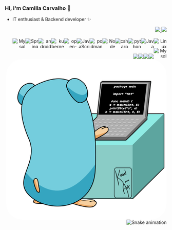 ### Hi, i'm Camilla Carvalho 🌹



-  IT enthusiast & Backend developer ✨


<div align="right">
  <a href="https://github.com/Camilla-Carvalho">
  <img height="165em" src="https://github-readme-stats.vercel.app/api?username=Camilla-Carvalho&show_icons=true&theme=dracula&include_all_commits=true&count_private=true"/>
  <img height="165em" src="https://github-readme-stats.vercel.app/api/top-langs/?username=Camilla-Carvalho&layout=compact&langs_count=7&theme=dracula"/>
</div>
  
  <div style="display: inline_block; text-align: right"><br>
    
    
  <img align="right" alt="Linux" height="30" width="40" src="https://cdn.jsdelivr.net/gh/devicons/devicon/icons/linux/linux-original.svg">
  <img align="right" alt="Java" height="30" width="40" src="https://cdn.jsdelivr.net/gh/devicons/devicon/icons/java/java-original.svg"> 
  <img align="right" alt="python" height="30" width="40" src="https://cdn.jsdelivr.net/gh/devicons/devicon/icons/python/python-original.svg">
  <img align="right" alt=csharp height="30" width="40" src="https://cdn.jsdelivr.net/gh/devicons/devicon/icons/csharp/csharp-original.svg"> 
  <img align="right" alt=Node height="30" width="40" src="https://cdn.jsdelivr.net/gh/devicons/devicon/icons/nodejs/nodejs-original.svg">
  <img align="right" alt="podman" height="30" width="40" src="https://cdn.jsdelivr.net/gh/devicons/devicon/icons/podman/podman-original.svg">
  <img align="right" alt=JavaScript height="30" width="40" src="https://cdn.jsdelivr.net/gh/devicons/devicon/icons/javascript/javascript-original.svg">
  <img align="right" alt="open-suse" height="30" width="40" src="https://cdn.jsdelivr.net/gh/devicons/devicon/icons/opensuse/opensuse-original.svg">
  <img align="right" alt="kubernets" height="30" width="40" src="https://cdn.jsdelivr.net/gh/devicons/devicon/icons/kubernetes/kubernetes-plain.svg" >   
  <img align="right" alt="android-studio" height="30" width="40" src="https://cdn.jsdelivr.net/gh/devicons/devicon/icons/androidstudio/androidstudio-original.svg">  
  <img align="right" alt="Spring" height="30" width="40" src="https://cdn.jsdelivr.net/gh/devicons/devicon/icons/spring/spring-original.svg">
  <img align="right" alt="Mysql" height="30" width="40" src="https://cdn.jsdelivr.net/gh/devicons/devicon/icons/mysql/mysql-original.svg">
  <img align="right" alt="Mysql" height="30" width="40" src="https://cdn.jsdelivr.net/gh/devicons/devicon/icons/fedora/fedora-original.svg">
  
</div> 
    
 
    
  <div style="display: inline_block; text-align: right"><br><br>
      
  <a href="https://www.instagram.com/crowmilla/" target="_blank"><img align="right" src="https://img.shields.io/badge/-Instagram-%23E4405F?style=for-the-badge&logo=instagram&logoColor=white" target="_blank"></a>
 <a href="https://www.facebook.com/camilla.carvalho.9041/" target="_blank"><img align="right" src="https://img.shields.io/badge/Facebook-1877F2?style=for-the-badge&logo=facebook&logoColor=white"></a> 
  <a href = "mailto:camillacarvalhodejesus@gmail.com"><img align="right" src="https://img.shields.io/badge/-Gmail-%23333?style=for-the-badge&logo=gmail&logoColor=white" target="_blank"></a>
  <a href="https://www.linkedin.com/in/camilla-carvalho-2162b9196/" target="_blank"><img align="right" src="https://img.shields.io/badge/-LinkedIn-%230077B5?style=for-the-badge&logo=linkedin&logoColor=white" target="_blank"><br><img align="right" alt="pic" left="150" style="border-radius:50px;" src="https://github.com/MariaIsabelli/MariaIsabelli/raw/main/001.gif">
  </a>
    
     
  ![Snake animation](https://github.com/Camilla-Carvalho/Camilla-Carvalho/blob/output/github-contribution-grid-snake.svg)
 
</div>
  
